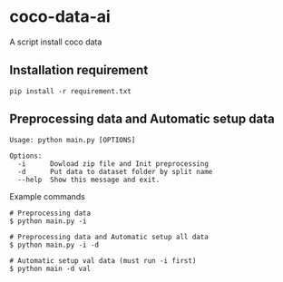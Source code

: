 # coco-data-ai
A script install coco data

## Installation requirement
```
pip install -r requirement.txt
```

## Preprocessing data and Automatic setup data

```
Usage: python main.py [OPTIONS]

Options:
  -i      Dowload zip file and Init preprocessing
  -d      Put data to dataset folder by split name
  --help  Show this message and exit.
```

Example commands
```
# Preprocessing data
$ python main.py -i

# Preprocessing data and Automatic setup all data
$ python main.py -i -d

# Automatic setup val data (must run -i first)
$ python main -d val
```
